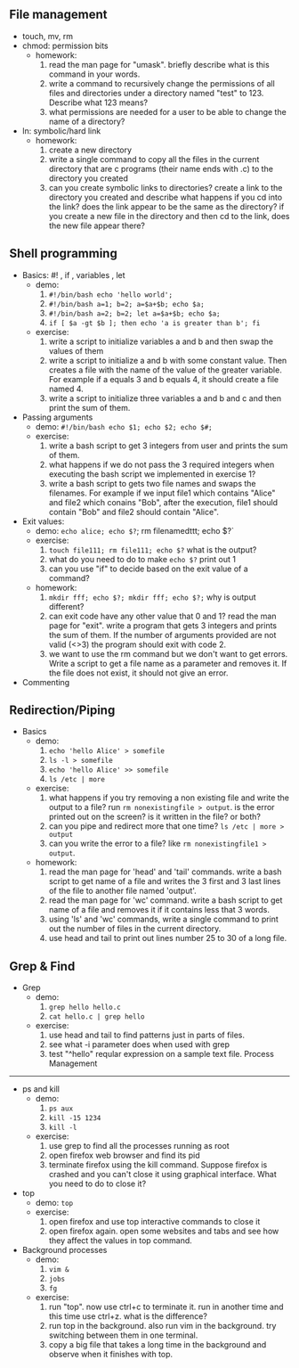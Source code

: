 File management
---

- touch, mv, rm
- chmod: permission bits
	- homework:
		1. read the man page for "umask". briefly describe what is this command in your words.
		2. write a command to recursively change the permissions of all files and directories under a directory named "test" to 123. Describe what 123 means?
		3. what permissions are needed for a user to be able to change the name of a directory?
- ln: symbolic/hard link
	- homework:
		1. create a new directory
		2. write a single command to copy all the files in the current directory that are c programs (their name ends with .c) to the directory you created
		3. can you create symbolic links to directories? create a link to the directory you created and describe what happens if you cd into the link? does the link appear to be the same as the directory? if you create a new file in the directory and then cd to the link, does the new file appear there?

Shell programming
---

- Basics: #! , if , variables , let
	- demo:
		1. `#!/bin/bash echo 'hello world';`
		2. `#!/bin/bash a=1; b=2; a=$a+$b; echo $a;`
		3. `#!/bin/bash a=2; b=2; let a=$a+$b; echo $a;`
		4. `if [ $a -gt $b ]; then echo 'a is greater than b'; fi`
	- exercise:
		1. write a script to initialize variables a and b and then swap the values of them
		2. write a script to initialize a and b with some constant value. Then creates a file with the name of the value of the greater variable. For example if a equals 3 and b equals 4, it should create a file named 4.
		3. write a script to initialize three variables a and b and c and then print the sum of them.
- Passing arguments
	- demo: `#!/bin/bash echo $1; echo $2; echo $#;`
	- exercise:
		1. write a bash script to get 3 integers from user and prints the sum of them.
		2. what happens if we do not pass the 3 required integers when executing the bash script we implemented in exercise 1?
		3. write a bash script to gets two file names and swaps the filenames. For example if we input file1 which contains "Alice" and file2 which conains "Bob", after the execution, file1 should contain "Bob" and file2 should contain "Alice".
- Exit values: 
    - demo: `echo alice; echo $?`; rm filenamedttt; echo $?`
    - exercise: 
        1. `touch file111; rm file111; echo $?` what is the output? 
        2. what do you need to do to make `echo $?` print out 1
        3. can you use "if" to decide based on the exit value of a command?
    - homework:
        1. `mkdir fff; echo $?; mkdir fff; echo $?;` why is output different?
        2. can exit code have any other value that 0 and 1? read the man page for "exit". write a program that gets 3 integers and prints the sum of them. If the number of arguments provided are not valid (<>3) the program should exit with code 2.
        3. we want to use the rm command but we don't want to get errors. Write a script to get a file name as a parameter and removes it. If the file does not exist, it should not give an error.
- Commenting

Redirection/Piping
---
- Basics
	- demo:
		1. `echo 'hello Alice' > somefile`
		2. `ls -l > somefile`
		3. `echo 'hello Alice' >> somefile`
		4. `ls /etc | more`
	- exercise:
		1. what happens if you try removing a non existing file and write the output to a file? run `rm nonexistingfile > output`. is the error printed out on the screen? is it written in the file? or both?
		2. can you pipe and redirect more that one time? `ls /etc | more > output`
		3. can you write the error to a file? like `rm nonexistingfile1 > output`.
	- homework:
		1. read the man page for 'head' and 'tail' commands. write a bash script to get name of a file and writes the 3 first and 3 last lines of the file to another file named 'output'.
		2. read the man page for 'wc' command. write a bash script to get name of a file and removes it if it contains less that 3 words.
		3. using 'ls' and 'wc' commands, write a single command to print out the number of files in the current directory.
		4. use head and tail to print out lines number 25 to 30 of a long file.
			

Grep & Find
---
- Grep
	- demo: 
		1. `grep hello hello.c`
		2. `cat hello.c | grep hello`
	- exercise:
		1. use head and tail to find patterns just in parts of files.
		2. see what -i parameter does when used with grep
		3. test "^hello" reqular expression on a sample text file.
Process Management
---

- ps and kill
	- demo:
		1. `ps aux`
		2. `kill -15 1234`
		3. `kill -l`
	- exercise:
		1. use grep to find all the processes running as root
		2. open firefox web browser and find its pid
		3. terminate firefox using the kill command. Suppose firefox is crashed and you can't close it using graphical interface. What you need to do to close it?
- top
	- demo: `top`
	- exercise:
		1. open firefox and use top interactive commands to close it
		2. open firefox again. open some websites and tabs and see how they affect the values in top command.
- Background processes
	- demo:
		1. `vim &`
		2. `jobs`
		3. `fg`
	- exercise:
		1. run "top". now use ctrl+c to terminate it. run in another time and this time use ctrl+z. what is the difference?
		2. run top in the background. also run vim in the background. try switching between them in one terminal.
		3. copy a big file that takes a long time in the background and observe when it finishes with top.
			
